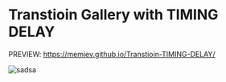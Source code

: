 
# Transtioin Gallery with TIMING DELAY
 
 PREVIEW: https://memiev.github.io/Transtioin-TIMING-DELAY/
 
![sadsa](https://user-images.githubusercontent.com/60774707/118360433-21af8080-b590-11eb-9542-bca000763b2c.jpg)
